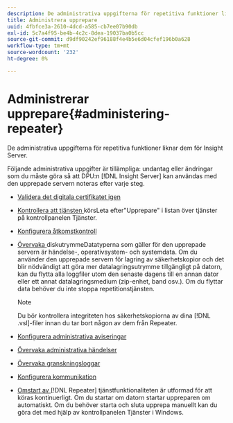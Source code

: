 ```yaml
---
description: De administrativa uppgifterna för repetitiva funktioner liknar dem för Insight Server.
title: Administrera upprepare
uuid: 4fbfce3a-2610-4dcd-a585-cb7ee07b90db
exl-id: 5c7a4f95-be4b-4c2c-8dea-19037ba0b5cc
source-git-commit: d9df90242ef96188f4e4b5e6d04cfef196b0a628
workflow-type: tm+mt
source-wordcount: '232'
ht-degree: 0%

---
```


# Administrerar upprepare{#administering-repeater}

De administrativa uppgifterna för repetitiva funktioner liknar dem för Insight Server.

Följande administrativa uppgifter är tillämpliga: undantag eller ändringar som du måste göra så att DPU:n [!DNL Insight Server] kan användas med den upprepade servern noteras efter varje steg.

* [Validera det digitala certifikatet igen](../../../home/c-inst-svr/c-admin-inst-svr/c-reval-dgtl-cert.md#concept-f0020a6f0d6f477099b7a8f0b6e2944c)
* [Kontrollera att tjänsten ](../../../home/c-inst-svr/c-admin-inst-svr/c-cfrm-svc-rng.md#concept-15b046e92d254bbd95dec829abc76677) körsLeta efter&quot;Upprepare&quot; i listan över tjänster på kontrollpanelen Tjänster.

* [Konfigurera åtkomstkontroll](../../../home/c-inst-svr/c-admin-inst-svr/c-config-acs-ctrl/c-config-acs-ctrl.md#concept-ac385e870dbe4b57a72bf7266b60f93d)
* [Övervaka ](../../../home/c-inst-svr/c-admin-inst-svr/c-mntr-disk-spc/c-mntr-disk-spc.md#concept-a83447e44f4e47aba282328be395a0d4) diskutrymmeDatatyperna som gäller för den upprepade servern är händelse-, operativsystem- och systemdata. Om du använder den upprepade servern för lagring av säkerhetskopior och det blir nödvändigt att göra mer datalagringsutrymme tillgängligt på datorn, kan du flytta alla loggfiler utom den senaste dagens till en annan dator eller ett annat datalagringsmedium (zip-enhet, band osv.). Om du flyttar data behöver du inte stoppa repetitionstjänsten.

   >[!NOTE]
   >
   >Du bör kontrollera integriteten hos säkerhetskopiorna av dina [!DNL .vsl]-filer innan du tar bort någon av dem från Repeater.

* [Konfigurera administrativa aviseringar](../../../home/c-inst-svr/c-admin-inst-svr/t-config-adm-alrts.md#task-0858f588da4941aa9d4952f6592681aa)
* [Övervaka administrativa händelser](../../../home/c-inst-svr/c-admin-inst-svr/t-mntr-adm-evts.md#task-4c78325b3e6e4dde8fa94c1896e19e34)
* [Övervaka granskningsloggar](../../../home/c-inst-svr/c-admin-inst-svr/t-mntr-adt-lgs.md#task-5dd9830424fe440ea1369215a1aca231)
* [Konfigurera kommunikation](../../../home/c-inst-svr/c-admin-inst-svr/t-config-com.md#task-471305ecf7a644789a288f93c42514ec)
* [Omstart av ](../../../home/c-inst-svr/c-admin-inst-svr/t-rest-svc.md#task-97f97f1019bc440080ab2fddfdc04c74)  [!DNL Repeater] tjänstfunktionaliteten är utformad för att köras kontinuerligt. Om du startar om datorn startar uppreparen om automatiskt. Om du behöver starta och sluta upprepa manuellt kan du göra det med hjälp av kontrollpanelen Tjänster i Windows.
